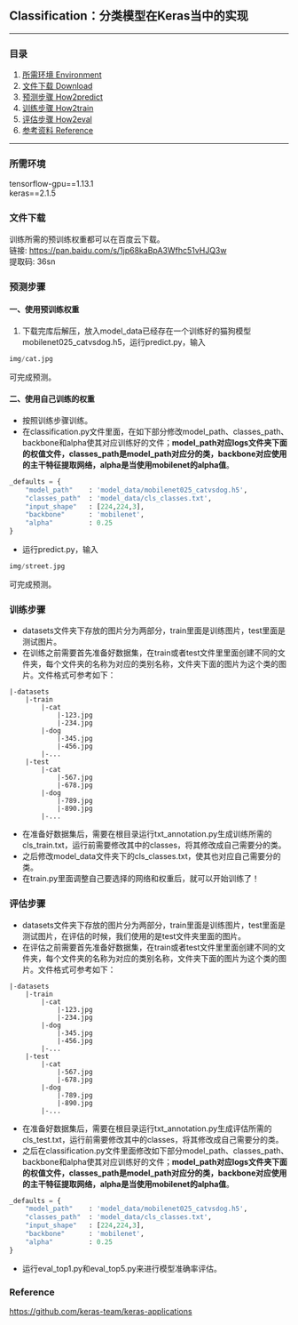 ## Classification：分类模型在Keras当中的实现
---

### 目录
1. [所需环境 Environment](#所需环境)
2. [文件下载 Download](#文件下载)
3. [预测步骤 How2predict](#预测步骤)
4. [训练步骤 How2train](#训练步骤)
5. [评估步骤 How2eval](#评估步骤)
6. [参考资料 Reference](#Reference)
---

### 所需环境
tensorflow-gpu==1.13.1   
keras==2.1.5  

### 文件下载
训练所需的预训练权重都可以在百度云下载。     
链接: https://pan.baidu.com/s/1jp68kaBpA3Wfhc51vHJQ3w     
提取码: 36sn 

### 预测步骤
#### 一、使用预训练权重
1. 下载完库后解压，放入model_data已经存在一个训练好的猫狗模型mobilenet025_catvsdog.h5，运行predict.py，输入  

```python
img/cat.jpg
```
可完成预测。  
#### 二、使用自己训练的权重
- 按照训练步骤训练。  
- 在classification.py文件里面，在如下部分修改model_path、classes_path、backbone和alpha使其对应训练好的文件；**model_path对应logs文件夹下面的权值文件，classes_path是model_path对应分的类，backbone对应使用的主干特征提取网络，alpha是当使用mobilenet的alpha值**。  

```python
_defaults = {
    "model_path"    : 'model_data/mobilenet025_catvsdog.h5',
    "classes_path"  : 'model_data/cls_classes.txt',
    "input_shape"   : [224,224,3],
    "backbone"      : 'mobilenet',
    "alpha"         : 0.25
}
```
- 运行predict.py，输入  

```python
img/street.jpg
```
可完成预测。  

### 训练步骤
- datasets文件夹下存放的图片分为两部分，train里面是训练图片，test里面是测试图片。  
- 在训练之前需要首先准备好数据集，在train或者test文件里里面创建不同的文件夹，每个文件夹的名称为对应的类别名称，文件夹下面的图片为这个类的图片。文件格式可参考如下：

```
|-datasets
    |-train
        |-cat
            |-123.jpg
            |-234.jpg
        |-dog
            |-345.jpg
            |-456.jpg
        |-...
    |-test
        |-cat
            |-567.jpg
            |-678.jpg
        |-dog
            |-789.jpg
            |-890.jpg
        |-...
```
- 在准备好数据集后，需要在根目录运行txt_annotation.py生成训练所需的cls_train.txt，运行前需要修改其中的classes，将其修改成自己需要分的类。   
- 之后修改model_data文件夹下的cls_classes.txt，使其也对应自己需要分的类。  
- 在train.py里面调整自己要选择的网络和权重后，就可以开始训练了！  

### 评估步骤
- datasets文件夹下存放的图片分为两部分，train里面是训练图片，test里面是测试图片，在评估的时候，我们使用的是test文件夹里面的图片。  
- 在评估之前需要首先准备好数据集，在train或者test文件里里面创建不同的文件夹，每个文件夹的名称为对应的类别名称，文件夹下面的图片为这个类的图片。文件格式可参考如下：

```
|-datasets
    |-train
        |-cat
            |-123.jpg
            |-234.jpg
        |-dog
            |-345.jpg
            |-456.jpg
        |-...
    |-test
        |-cat
            |-567.jpg
            |-678.jpg
        |-dog
            |-789.jpg
            |-890.jpg
        |-...
```
- 在准备好数据集后，需要在根目录运行txt_annotation.py生成评估所需的cls_test.txt，运行前需要修改其中的classes，将其修改成自己需要分的类。   
- 之后在classification.py文件里面修改如下部分model_path、classes_path、backbone和alpha使其对应训练好的文件；**model_path对应logs文件夹下面的权值文件，classes_path是model_path对应分的类，backbone对应使用的主干特征提取网络，alpha是当使用mobilenet的alpha值**。  

```python
_defaults = {
    "model_path"    : 'model_data/mobilenet025_catvsdog.h5',
    "classes_path"  : 'model_data/cls_classes.txt',
    "input_shape"   : [224,224,3],
    "backbone"      : 'mobilenet',
    "alpha"         : 0.25
}
```
- 运行eval_top1.py和eval_top5.py来进行模型准确率评估。

### Reference
https://github.com/keras-team/keras-applications   